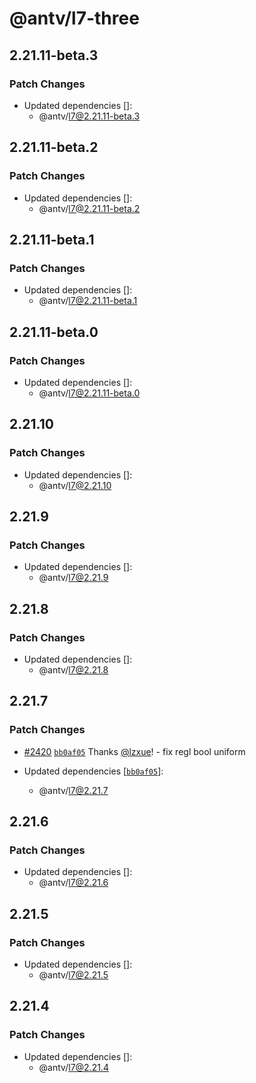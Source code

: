 # @antv/l7-three

## 2.21.11-beta.3

### Patch Changes

- Updated dependencies []:
  - @antv/l7@2.21.11-beta.3

## 2.21.11-beta.2

### Patch Changes

- Updated dependencies []:
  - @antv/l7@2.21.11-beta.2

## 2.21.11-beta.1

### Patch Changes

- Updated dependencies []:
  - @antv/l7@2.21.11-beta.1

## 2.21.11-beta.0

### Patch Changes

- Updated dependencies []:
  - @antv/l7@2.21.11-beta.0

## 2.21.10

### Patch Changes

- Updated dependencies []:
  - @antv/l7@2.21.10

## 2.21.9

### Patch Changes

- Updated dependencies []:
  - @antv/l7@2.21.9

## 2.21.8

### Patch Changes

- Updated dependencies []:
  - @antv/l7@2.21.8

## 2.21.7

### Patch Changes

- [#2420](https://github.com/antvis/L7/pull/2420) [`bb0af05`](https://github.com/antvis/L7/commit/bb0af057acafeeafd7eb52224ff2863c4a1c302a) Thanks [@lzxue](https://github.com/lzxue)! - fix regl bool uniform

- Updated dependencies [[`bb0af05`](https://github.com/antvis/L7/commit/bb0af057acafeeafd7eb52224ff2863c4a1c302a)]:
  - @antv/l7@2.21.7

## 2.21.6

### Patch Changes

- Updated dependencies []:
  - @antv/l7@2.21.6

## 2.21.5

### Patch Changes

- Updated dependencies []:
  - @antv/l7@2.21.5

## 2.21.4

### Patch Changes

- Updated dependencies []:
  - @antv/l7@2.21.4
